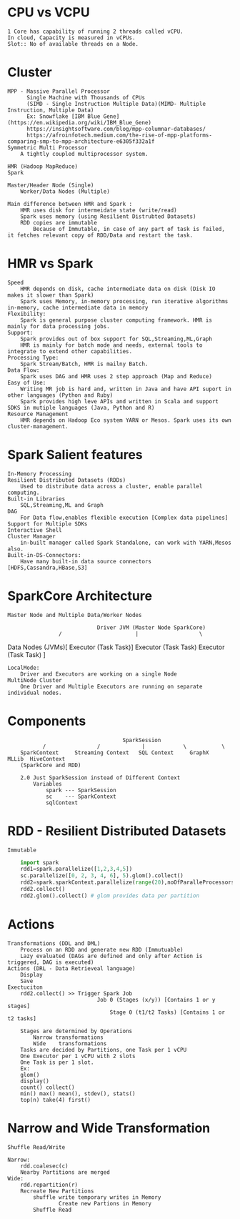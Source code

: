 # CPU vs VCPU
    1 Core has capability of running 2 threads called vCPU.
    In cloud, Capacity is measured in vCPUs.
    Slot:: No of available threads on a Node.

# Cluster
    MPP - Massive Parallel Processor 
          Single Machine with Thousands of CPUs 
          (SIMD - Single Instruction Multiple Data)(MIMD- Multiple Instruction, Multiple Data)
          Ex: Snowflake [IBM Blue Gene](https://en.wikipedia.org/wiki/IBM_Blue_Gene)
          https://insightsoftware.com/blog/mpp-columnar-databases/
          https://afroinfotech.medium.com/the-rise-of-mpp-platforms-comparing-smp-to-mpp-architecture-e6305f332a1f
    Symmetric Multi Processor
        A tightly coupled multiprocessor system.
    
    HMR (Hadoop MapReduce)
    Spark 

    Master/Header Node (Single)
        Worker/Data Nodes (Multiple)

    Main difference between HMR and Spark : 
        HMR uses disk for intermeidate state (write/read)
        Spark uses memory (using Resilient Distrubted Datasets)
        RDD copies are immutable
            Because of Immutable, in case of any part of task is failed, it fetches relevant copy of RDD/Data and restart the task.

# HMR vs Spark
    Speed
        HMR depends on disk, cache intermediate data on disk (Disk IO makes it slower than Spark)
        Spark uses Memory, in-memory processing, run iterative algorithms in-memory, cache intermediate data in memory
    Flexibility:
        Spark is general purpose cluster computing framework. HMR is mainly for data processing jobs.
    Support:
        Spark provides out of box support for SQL,Streaming,ML,Graph
        HMR is mainly for batch mode and needs, external tools to integrate to extend other capabilities.
    Processing Type:
        Spark Stream/Batch, HMR is mailny Batch.
    Data Flow: 
        Spark uses DAG and HMR uses 2 step approach (Map and Reduce)
    Easy of Use:
        Writing MR job is hard and, written in Java and have API suport in other languages (Python and Ruby)
        Spark provides high leve APIs and written in Scala and support SDKS in mutiple languages (Java, Python and R)
    Resource Management
        HMR depends on Hadoop Eco system YARN or Mesos. Spark uses its own cluster-management.

# Spark Salient features  
    In-Memory Processing
    Resilient Distributed Datasets (RDDs)
        Used to distribute data across a cluster, enable parallel computing.
    Built-in Libraries
        SQL,Streaming,ML and Graph
    DAG
        For Data flow,enables flexible execution [Complex data pipelines]
    Support for Multiple SDKs
    Interactive Shell
    Cluster Manager
        in-built manager called Spark Standalone, can work with YARN,Mesos also.
    Built-in-DS-Connectors:
        Have many built-in data source connectors [HDFS,Cassandra,HBase,S3]
#  SparkCore Architecture
    Master Node and Multiple Data/Worker Nodes

                                Driver JVM (Master Node SparkCore)
                    /                       |                   \
 Data Nodes (JVMs)[ Executor (Task Task)]   Executor (Task Task)    Executor (Task Task)    ]

    LocalMode:
        Driver and Executors are working on a single Node
    MultiNode Cluster
        One Driver and Multiple Executors are running on separate individual nodes.

# Components

                                        SparkSession
               /                /             |            \           \ 
        SparkContext     Streaming Context   SQL Context     GraphX        MLLib  HiveContext
        (SparkCore and RDD)

        2.0 Just SparkSession instead of Different Context
            Variables
                spark --- SparkSession
                sc    --- SparkContext
                sqlContext
# RDD - Resilient Distributed Datasets
    Immutable
```python
    import spark
    rdd1=spark.parallelize([1,2,3,4,5])
    sc.parallelize([0, 2, 3, 4, 6], 5).glom().collect()
    rdd2=spark.sparkContext.parallelize(range(20),noOfParalleProcessors)
    rdd2.collect()
    rdd2.glom().collect() # glom provides data per partition
```

# Actions
    Transformations (DDL and DML)
        Process on an RDD and generate new RDD (Immutuable)
        Lazy evaluated (DAGs are defined and only after Action is triggered, DAG is executed)
    Actions (DRL - Data Retrieveal language)
        Display
        Save
    Exectuciton
        rdd2.collect() >> Trigger Spark Job
                                Job 0 (Stages (x/y)) [Contains 1 or y stages]
                                    Stage 0 (t1/t2 Tasks) [Contains 1 or t2 tasks]
    
        Stages are determined by Operations
            Narrow transformations
            Wide    transformations
        Tasks are decided by Partitions, one Task per 1 vCPU
        One Executor per 1 vCPU with 2 slots
        One Task is per 1 slot.
        Ex:
        glom()
        display()
        count() collect()
        min() max() mean(), stdev(), stats()
        top(n) take(4) first()

# Narrow and Wide Transformation
    Shuffle Read/Write

    Narrow:
        rdd.coalesec(c)
        Nearby Partitions are merged
    Wide:
        rdd.repartition(r)
        Recreate New Partitions
            shuffle write temporary writes in Memory
                    Create new Partions in Memory
            Shuffle Read





